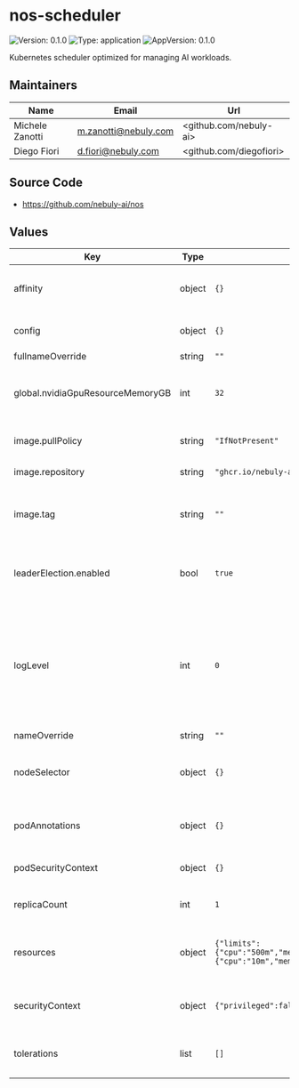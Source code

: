 # nos-scheduler

![Version: 0.1.0](https://img.shields.io/badge/Version-0.1.0-informational?style=flat-square) ![Type: application](https://img.shields.io/badge/Type-application-informational?style=flat-square) ![AppVersion: 0.1.0](https://img.shields.io/badge/AppVersion-0.1.0-informational?style=flat-square)

Kubernetes scheduler optimized for managing AI workloads.

## Maintainers

| Name | Email | Url |
| ---- | ------ | --- |
| Michele Zanotti | <m.zanotti@nebuly.com> | <github.com/nebuly-ai> |
| Diego Fiori | <d.fiori@nebuly.com> | <github.com/diegofiori> |

## Source Code

* <https://github.com/nebuly-ai/nos>

## Values

| Key | Type | Default | Description |
|-----|------|---------|-------------|
| affinity | object | `{}` | Sets the affinity config of the scheduler deployment. |
| config | object | `{}` | Overrides the Kube Scheduler configuration |
| fullnameOverride | string | `""` |  |
| global.nvidiaGpuResourceMemoryGB | int | `32` | Defines how many GB of memory each nvidia.com/gpu resource has. |
| image.pullPolicy | string | `"IfNotPresent"` | Sets Docker image pull policy. |
| image.repository | string | `"ghcr.io/nebuly-ai/nos-scheduler"` | Sets Docker image. |
| image.tag | string | `""` | Overrides the image tag whose default is the chart appVersion. |
| leaderElection.enabled | bool | `true` | Enables/Disables the leader election when deployed with multiple replicas. |
| logLevel | int | `0` | The level of log of the scheduler. Zero corresponds to `info`, while values greater or equal than 1 corresponds to higher debug levels. **Must be >= 0**. |
| nameOverride | string | `""` |  |
| nodeSelector | object | `{}` | Sets the nodeSelector config of the scheduler deployment. |
| podAnnotations | object | `{}` | Sets the annotations of the scheduler Pod. |
| podSecurityContext | object | `{}` | Sets the security context of the scheduler Pod |
| replicaCount | int | `1` | Number of replicas of the scheduler. |
| resources | object | `{"limits":{"cpu":"500m","memory":"128Mi"},"requests":{"cpu":"10m","memory":"64Mi"}}` | Sets the resource limits and requests of the scheduler container. |
| securityContext | object | `{"privileged":false}` | Sets the security context of the scheduler container |
| tolerations | list | `[]` | Sets the tolerations of the scheduler deployment. |

